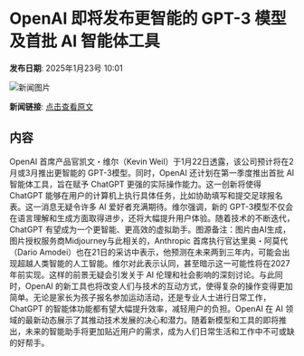 # OpenAI 即将发布更智能的 GPT-3 模型及首批 AI 智能体工具

**发布日期**: 2025年1月23号 10:01

![新闻图片](https://pic.chinaz.com/picmap/202412271704350132_0.jpg)

**新闻链接**: [点击查看原文](https://www.aibase.com/zh/news/14948)

## 内容

OpenAI 首席产品官凯文・维尔（Kevin Weil）于1月22日透露，该公司预计将在2月或3月推出更智能的 GPT-3模型。同时，OpenAI 还计划在第一季度推出首批 AI 智能体工具，旨在赋予 ChatGPT 更强的实际操作能力。这一创新将使得 ChatGPT 能够在用户的计算机上执行具体任务，比如协助填写和提交足球报名表。这一消息无疑令许多 AI 爱好者充满期待。维尔强调，新的 GPT-3模型不仅会在语言理解和生成方面取得进步，还将大幅提升用户体验。随着技术的不断迭代，ChatGPT 有望成为一个更智能、更高效的虚拟助手。图源备注：图片由AI生成，图片授权服务商Midjourney与此相关的，Anthropic 首席执行官达里奥・阿莫代（Dario Amodei）也在21日的采访中表示，他预测在未来两到三年内，可能会出现超越人类智能的人工智能。维尔对此表示认同，甚至暗示这一可能性将在2027年前实现。这样的前景无疑会引发关于 AI 伦理和社会影响的深刻讨论。与此同时，OpenAI 的新工具也将改变人们与技术的互动方式，使得复杂的操作变得更加简单。无论是家长为孩子报名参加运动活动，还是专业人士进行日常工作，ChatGPT 的智能体功能都有望大幅提升效率，减轻用户的负担。OpenAI 在 AI 领域的最新动态展示了其推动技术发展的决心和潜力。随着新模型和工具的即将推出，未来的智能助手将更加贴近用户的需求，成为人们日常生活和工作中不可或缺的好帮手。

